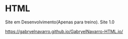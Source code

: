 # HTML
Site em Desenvolvimento(Apenas para treino).
Site 1.0

https://gabryelnavarro.github.io/GabryelNavarro-HTML.io/
